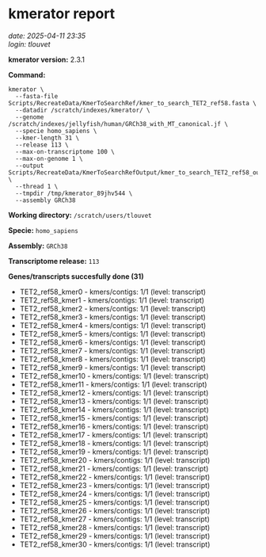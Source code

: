 # kmerator report
*date: 2025-04-11 23:35*  
*login: tlouvet*

**kmerator version:** 2.3.1

**Command:**

```
kmerator \
  --fasta-file Scripts/RecreateData/KmerToSearchRef/kmer_to_search_TET2_ref58.fasta \
  --datadir /scratch/indexes/kmerator/ \
  --genome /scratch/indexes/jellyfish/human/GRCh38_with_MT_canonical.jf \
  --specie homo_sapiens \
  --kmer-length 31 \
  --release 113 \
  --max-on-transcriptome 100 \
  --max-on-genome 1 \
  --output Scripts/RecreateData/KmerToSearchRefOutput/kmer_to_search_TET2_ref58_output \
  --thread 1 \
  --tmpdir /tmp/kmerator_89jhv544 \
  --assembly GRCh38
```

**Working directory:** `/scratch/users/tlouvet`

**Specie:** `homo_sapiens`

**Assembly:** `GRCh38`

**Transcriptome release:** `113`

**Genes/transcripts succesfully done (31)**

- TET2_ref58_kmer0 - kmers/contigs: 1/1 (level: transcript)
- TET2_ref58_kmer1 - kmers/contigs: 1/1 (level: transcript)
- TET2_ref58_kmer2 - kmers/contigs: 1/1 (level: transcript)
- TET2_ref58_kmer3 - kmers/contigs: 1/1 (level: transcript)
- TET2_ref58_kmer4 - kmers/contigs: 1/1 (level: transcript)
- TET2_ref58_kmer5 - kmers/contigs: 1/1 (level: transcript)
- TET2_ref58_kmer6 - kmers/contigs: 1/1 (level: transcript)
- TET2_ref58_kmer7 - kmers/contigs: 1/1 (level: transcript)
- TET2_ref58_kmer8 - kmers/contigs: 1/1 (level: transcript)
- TET2_ref58_kmer9 - kmers/contigs: 1/1 (level: transcript)
- TET2_ref58_kmer10 - kmers/contigs: 1/1 (level: transcript)
- TET2_ref58_kmer11 - kmers/contigs: 1/1 (level: transcript)
- TET2_ref58_kmer12 - kmers/contigs: 1/1 (level: transcript)
- TET2_ref58_kmer13 - kmers/contigs: 1/1 (level: transcript)
- TET2_ref58_kmer14 - kmers/contigs: 1/1 (level: transcript)
- TET2_ref58_kmer15 - kmers/contigs: 1/1 (level: transcript)
- TET2_ref58_kmer16 - kmers/contigs: 1/1 (level: transcript)
- TET2_ref58_kmer17 - kmers/contigs: 1/1 (level: transcript)
- TET2_ref58_kmer18 - kmers/contigs: 1/1 (level: transcript)
- TET2_ref58_kmer19 - kmers/contigs: 1/1 (level: transcript)
- TET2_ref58_kmer20 - kmers/contigs: 1/1 (level: transcript)
- TET2_ref58_kmer21 - kmers/contigs: 1/1 (level: transcript)
- TET2_ref58_kmer22 - kmers/contigs: 1/1 (level: transcript)
- TET2_ref58_kmer23 - kmers/contigs: 1/1 (level: transcript)
- TET2_ref58_kmer24 - kmers/contigs: 1/1 (level: transcript)
- TET2_ref58_kmer25 - kmers/contigs: 1/1 (level: transcript)
- TET2_ref58_kmer26 - kmers/contigs: 1/1 (level: transcript)
- TET2_ref58_kmer27 - kmers/contigs: 1/1 (level: transcript)
- TET2_ref58_kmer28 - kmers/contigs: 1/1 (level: transcript)
- TET2_ref58_kmer29 - kmers/contigs: 1/1 (level: transcript)
- TET2_ref58_kmer30 - kmers/contigs: 1/1 (level: transcript)

